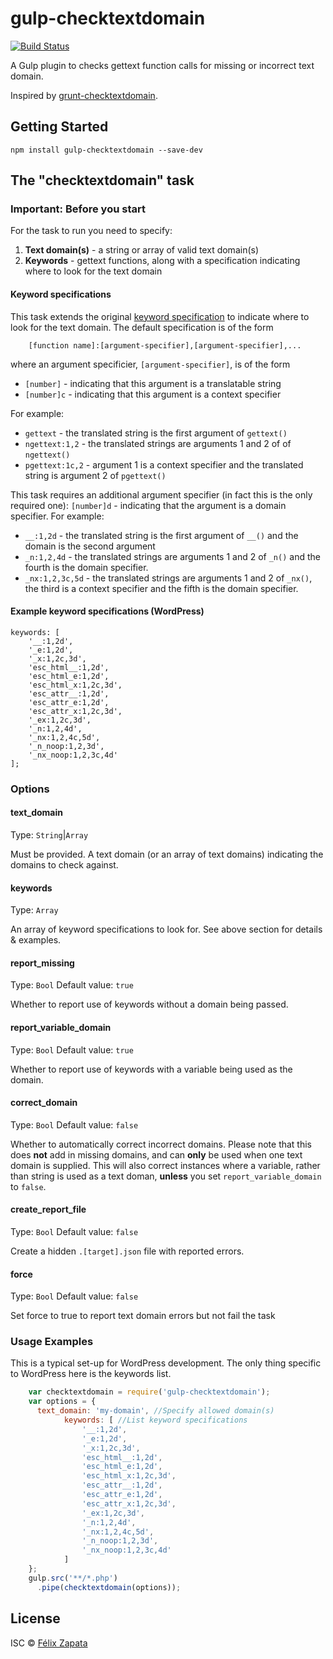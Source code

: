 # gulp-checktextdomain


[![Build Status](https://travis-ci.org/felixzapata/gulp-checktextdomain.png)](https://travis-ci.org/felixzapata/gulp-checktextdomain)

A Gulp plugin to checks gettext function calls for missing or incorrect text domain.

Inspired by [grunt-checktextdomain](https://github.com/stephenharris/grunt-checktextdomain).


## Getting Started

```shell
npm install gulp-checktextdomain --save-dev
```


## The "checktextdomain" task

### Important: Before you start

For the task to run you need to specify:

1. **Text domain(s)** - a string or array of valid text domain(s)
2. **Keywords** - gettext functions, along with a specification indicating where to look for the text domain


#### Keyword specifications
This task extends the original [keyword specification](http://www.gnu.org/software/gettext/manual/html_node/xgettext-Invocation.html) to indicate where to look for the text domain. The default specification is of the form

``` 
    [function name]:[argument-specifier],[argument-specifier],...
```
where an argument specificier, `[argument-specifier]`, is of the form

 - `[number]` - indicating that this argument is a translatable string
 - `[number]c` - indicating that this argument is a context specifier


For example:

 - `gettext` - the translated string is the first argument of `gettext()`
 - `ngettext:1,2` -  the translated strings are arguments 1 and 2 of of `ngettext()`
 - `pgettext:1c,2` -  argument 1 is a context specifier and the translated string is argument 2 of `pgettext()`


This task requires an additional argument specifier (in fact this is the only required one): `[number]d` - indicating that the argument is a domain specifier. For example:

 - `__:1,2d` - the translated string is the first argument of `__()` and the domain is the second argument
 - `_n:1,2,4d` -  the translated strings are arguments 1 and 2 of `_n()` and the fourth is the domain specifier.
 - `_nx:1,2,3c,5d` -  the translated strings are arguments 1 and 2 of `_nx()`, the third is a context specifier and the fifth is the domain specifier.


#### Example keyword specifications (WordPress)

```
keywords: [
	'__:1,2d',
	'_e:1,2d',
	'_x:1,2c,3d',
	'esc_html__:1,2d',
	'esc_html_e:1,2d',
	'esc_html_x:1,2c,3d',
	'esc_attr__:1,2d', 
	'esc_attr_e:1,2d', 
	'esc_attr_x:1,2c,3d', 
	'_ex:1,2c,3d',
	'_n:1,2,4d', 
	'_nx:1,2,4c,5d',
	'_n_noop:1,2,3d',
	'_nx_noop:1,2,3c,4d'
];
```

### Options

#### text_domain
Type: `String`|`Array`

Must be provided. A text domain (or an array of text domains) indicating the domains to check against.

#### keywords
Type: `Array`

An array of keyword specifications to look for. See above section for details & examples.

#### report_missing
Type: `Bool`
Default value: `true`

Whether to report use of keywords without a domain being passed.

#### report_variable_domain
Type: `Bool`
Default value: `true`

Whether to report use of keywords with a variable being used as the domain.

#### correct_domain
Type: `Bool`
Default value: `false`

Whether to automatically correct incorrect domains. Please note that this does **not** add in missing domains, and can **only** be used when one text domain is supplied. This will also correct instances where a variable, rather than string is used as a text doman, **unless** you set `report_variable_domain` to `false`.

#### create_report_file
Type: `Bool`
Default value: `false`

Create a hidden `.[target].json` file with reported errors.

#### force

Type: `Bool`
Default value: `false`

Set force to true to report text domain errors but not fail the task

### Usage Examples

This is a typical set-up for WordPress development. The only thing specific to WordPress here is the keywords list.

```js
    var checktextdomain = require('gulp-checktextdomain');
    var options = {
      text_domain: 'my-domain', //Specify allowed domain(s)
			keywords: [ //List keyword specifications
				'__:1,2d',
				'_e:1,2d',
				'_x:1,2c,3d',
				'esc_html__:1,2d',
				'esc_html_e:1,2d',
				'esc_html_x:1,2c,3d',
				'esc_attr__:1,2d', 
				'esc_attr_e:1,2d', 
				'esc_attr_x:1,2c,3d', 
				'_ex:1,2c,3d',
				'_n:1,2,4d', 
				'_nx:1,2,4c,5d',
				'_n_noop:1,2,3d',
				'_nx_noop:1,2,3c,4d'
			]
    };
    gulp.src('**/*.php')
      .pipe(checktextdomain(options));
```


## License

ISC © [Félix Zapata](http://github.com/felixzapata)
